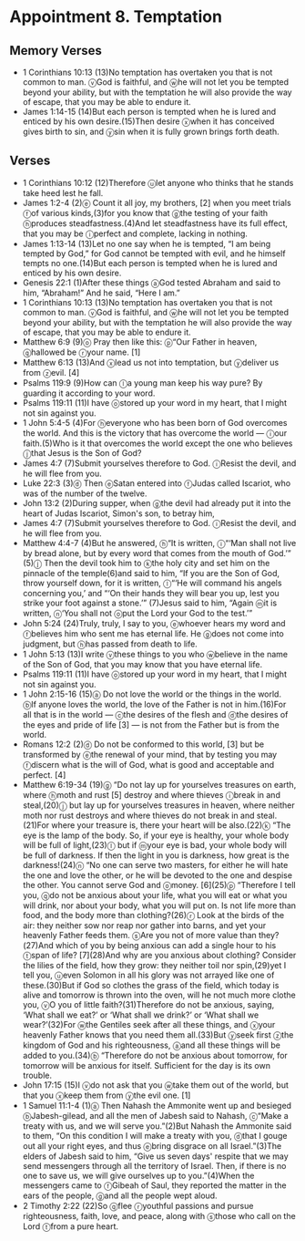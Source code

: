 #  Appointment 8. Temptation

## Memory Verses
- 1 Corinthians 10:13 (13)No temptation has overtaken you that is not common to man. <f>ⓥ</f>God is faithful, and <f>ⓦ</f>he will not let you be tempted beyond your ability, but with the temptation he will also provide the way of escape, that you may be able to endure it.
- James 1:14-15 (14)But each person is tempted when he is lured and enticed by his own desire.(15)Then desire <f>ⓧ</f>when it has conceived gives birth to sin, and <f>ⓨ</f>sin when it is fully grown brings forth death.

## Verses
- 1 Corinthians 10:12 (12)Therefore <f>ⓤ</f>let anyone who thinks that he stands take heed lest he fall.
- James 1:2-4 (2)<pb/><f>ⓔ</f> Count it all joy, my brothers, <f>[2]</f> when you meet trials <f>ⓕ</f>of various kinds,(3)for you know that <f>ⓖ</f>the testing of your faith <f>ⓗ</f>produces steadfastness.(4)And let steadfastness have its full effect, that you may be <f>ⓘ</f>perfect and complete, lacking in nothing.
- James 1:13-14 (13)Let no one say when he is tempted, “I am being tempted by God,” for God cannot be tempted with evil, and he himself tempts no one.(14)But each person is tempted when he is lured and enticed by his own desire.
- Genesis 22:1 (1)<pb/>After these things <f>ⓐ</f>God tested Abraham and said to him, “Abraham!” And he said, “Here I am.”
- 1 Corinthians 10:13 (13)No temptation has overtaken you that is not common to man. <f>ⓥ</f>God is faithful, and <f>ⓦ</f>he will not let you be tempted beyond your ability, but with the temptation he will also provide the way of escape, that you may be able to endure it.
- Matthew 6:9 (9)<J><f>ⓞ</f> Pray then like this:</J> <pb/><t><J> <f>ⓟ</f>“Our Father in heaven,</J> </t><t><J> <f>ⓠ</f>hallowed be <f>ⓡ</f>your name. <f>[1]</f></J></t>
- Matthew 6:13 (13)<t><J>And <f>ⓧ</f>lead us not into temptation,</J> </t><t><J>but <f>ⓨ</f>deliver us from <f>ⓩ</f>evil. <f>[4]</f></J> </t>
- Psalms 119:9 (9)<pb/><t>How can <f>ⓛ</f>a young man keep his way pure? </t><t>By guarding it according to your word.</t>
- Psalms 119:11 (11)<t>I have <f>ⓞ</f>stored up your word in my heart, </t><t>that I might not sin against you.</t>
- 1 John 5:4-5 (4)For <f>ⓗ</f>everyone who has been born of God overcomes the world. And this is the victory that has overcome the world — <f>ⓘ</f>our faith.(5)Who is it that overcomes the world except the one who believes <f>ⓙ</f>that Jesus is the Son of God?
- James 4:7 (7)Submit yourselves therefore to God. <f>ⓘ</f>Resist the devil, and he will flee from you.
- Luke 22:3 (3)<pb/><f>ⓓ</f> Then <f>ⓔ</f>Satan entered into <f>ⓕ</f>Judas called Iscariot, who was of the number of the twelve.
- John 13:2 (2)During supper, when <f>ⓖ</f>the devil had already put it into the heart of Judas Iscariot, Simon's son, to betray him,
- James 4:7 (7)Submit yourselves therefore to God. <f>ⓘ</f>Resist the devil, and he will flee from you.
- Matthew 4:4-7 (4)But he answered, <J> <f>ⓗ</f>“It is written,</J> <pb/><t><J> <f>ⓘ</f>“‘Man shall not live by bread alone,</J> </t><t><J>but by every word that comes from the mouth of God.’”</J> </t>(5)<pb/><f>ⓙ</f> Then the devil took him to <f>ⓚ</f>the holy city and set him on the pinnacle of the temple(6)and said to him, “If you are the Son of God, throw yourself down, for it is written, <pb/><t><f>ⓛ</f>“‘He will command his angels concerning you,’ </t> <pb/>and <pb/><t>“‘On their hands they will bear you up, </t><t>lest you strike your foot against a stone.’” </t>(7)<pb/>Jesus said to him, <J>“Again <f>ⓜ</f>it is written, <f>ⓝ</f>‘You shall not <f>ⓞ</f>put the Lord your God to the test.’”</J>
- John 5:24 (24)<J>Truly, truly, I say to you, <f>ⓔ</f>whoever hears my word and <f>ⓕ</f>believes him who sent me has eternal life. He <f>ⓖ</f>does not come into judgment, but <f>ⓗ</f>has passed from death to life.</J>
- 1 John 5:13 (13)<pb/>I write <f>ⓥ</f>these things to you who <f>ⓦ</f>believe in the name of the Son of God, that you may know that you have eternal life.
- Psalms 119:11 (11)<t>I have <f>ⓞ</f>stored up your word in my heart, </t><t>that I might not sin against you.</t>
- 1 John 2:15-16 (15)<pb/><f>ⓐ</f> Do not love the world or the things in the world. <f>ⓑ</f>If anyone loves the world, the love of the Father is not in him.(16)For all that is in the world — <f>ⓒ</f>the desires of the flesh and <f>ⓓ</f>the desires of the eyes and pride of life <f>[3]</f> — is not from the Father but is from the world.
- Romans 12:2 (2)<f>ⓓ</f> Do not be conformed to this world, <f>[3]</f> but be transformed by <f>ⓔ</f>the renewal of your mind, that by testing you may <f>ⓕ</f>discern what is the will of God, what is good and acceptable and perfect. <f>[4]</f>
- Matthew 6:19-34 (19)<pb/><J><f>ⓖ</f> “Do not lay up for yourselves treasures on earth, where <f>ⓗ</f>moth and rust <f>[5]</f> destroy and where thieves <f>ⓘ</f>break in and steal,</J>(20)<J><f>ⓙ</f> but lay up for yourselves treasures in heaven, where neither moth nor rust destroys and where thieves do not break in and steal.</J>(21)<J>For where your treasure is, there your heart will be also.</J>(22)<pb/><J><f>ⓚ</f> “The eye is the lamp of the body. So, if your eye is healthy, your whole body will be full of light,</J>(23)<J><f>ⓛ</f> but if <f>ⓜ</f>your eye is bad, your whole body will be full of darkness. If then the light in you is darkness, how great is the darkness!</J>(24)<pb/><J><f>ⓝ</f> “No one can serve two masters, for either he will hate the one and love the other, or he will be devoted to the one and despise the other. You cannot serve God and <f>ⓞ</f>money. <f>[6]</f></J>(25)<pb/><J><f>ⓟ</f> “Therefore I tell you, <f>ⓠ</f>do not be anxious about your life, what you will eat or what you will drink, nor about your body, what you will put on. Is not life more than food, and the body more than clothing?</J>(26)<J><f>ⓡ</f> Look at the birds of the air: they neither sow nor reap nor gather into barns, and yet your heavenly Father feeds them. <f>ⓢ</f>Are you not of more value than they?</J>(27)<J>And which of you by being anxious can add a single hour to his <f>ⓣ</f>span of life? <f>[7]</f></J>(28)<J>And why are you anxious about clothing? Consider the lilies of the field, how they grow: they neither toil nor spin,</J>(29)<J>yet I tell you, <f>ⓤ</f>even Solomon in all his glory was not arrayed like one of these.</J>(30)<J>But if God so clothes the grass of the field, which today is alive and tomorrow is thrown into the oven, will he not much more clothe you, <f>ⓥ</f>O you of little faith?</J>(31)<J>Therefore do not be anxious, saying, ‘What shall we eat?’ or ‘What shall we drink?’ or ‘What shall we wear?’</J>(32)<J>For <f>ⓦ</f>the Gentiles seek after all these things, and <f>ⓧ</f>your heavenly Father knows that you need them all.</J>(33)<J>But <f>ⓨ</f>seek first <f>ⓩ</f>the kingdom of God and his righteousness, <f>ⓐ</f>and all these things will be added to you.</J>(34)<pb/><J><f>ⓑ</f> “Therefore do not be anxious about tomorrow, for tomorrow will be anxious for itself. Sufficient for the day is its own trouble.</J>
- John 17:15 (15)<J>I <f>ⓥ</f>do not ask that you <f>ⓦ</f>take them out of the world, but that you <f>ⓧ</f>keep them from <f>ⓨ</f>the evil one. <f>[1]</f></J>
- 1 Samuel 11:1-4 (1)<pb/><f>ⓐ</f> Then Nahash the Ammonite went up and besieged <f>ⓑ</f>Jabesh-gilead, and all the men of Jabesh said to Nahash, <f>ⓒ</f>“Make a treaty with us, and we will serve you.”(2)But Nahash the Ammonite said to them, “On this condition I will make a treaty with you, <f>ⓓ</f>that I gouge out all your right eyes, and thus <f>ⓔ</f>bring disgrace on all Israel.”(3)The elders of Jabesh said to him, “Give us seven days' respite that we may send messengers through all the territory of Israel. Then, if there is no one to save us, we will give ourselves up to you.”(4)When the messengers came to <f>ⓕ</f>Gibeah of Saul, they reported the matter in the ears of the people, <f>ⓖ</f>and all the people wept aloud.
- 2 Timothy 2:22 (22)<pb/>So <f>ⓠ</f>flee <f>ⓡ</f>youthful passions and pursue righteousness, faith, love, and peace, along with <f>ⓢ</f>those who call on the Lord <f>ⓣ</f>from a pure heart.

